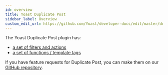 ```yaml
---
id: overview
title: Yoast Duplicate Post
sidebar_label: Overview
custom_edit_url: https://github.com/Yoast/developer-docs/edit/master/docs/duplicate-post/overview.md
---
```


The Yoast Duplicate Post plugin has:
 
 * [a set of filters and actions](filters-actions.md)
 * [a set of functions / template tags](functions-template-tags.md)
 
If you have feature requests for Duplicate Post, you can make them on our [GitHub repository](https://github.com/Yoast/duplicate-post). 
